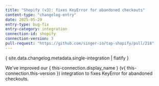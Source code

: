 ```yaml
---
title: "Shopify (v3): fixes KeyError for abandoned checkouts"
content-type: "changelog-entry"
date: 2025-05-29
entry-type: bug-fix
entry-category: integration
connection-id: shopify
connection-version: 3
pull-request: "https://github.com/singer-io/tap-shopify/pull/218"
---
```

{ site.data.changelog.metadata.single-integration | flatify }

We've improved our { this-connection.display_name } (v{ this-connection.this-version }) integration to fixes KeyError for abandoned checkouts.